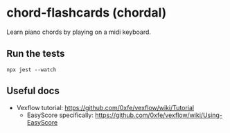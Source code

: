 # chord-flashcards (chordal)

Learn piano chords by playing on a midi keyboard.

## Run the tests

```
npx jest --watch
```

## Useful docs

- Vexflow tutorial: https://github.com/0xfe/vexflow/wiki/Tutorial
  - EasyScore specifically: https://github.com/0xfe/vexflow/wiki/Using-EasyScore
